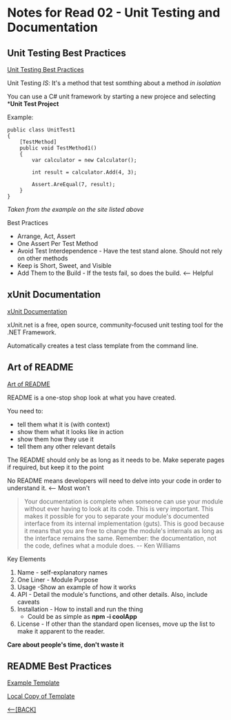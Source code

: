 # Notes for Read 02 - Unit Testing and Documentation

## Unit Testing Best Practices 

[Unit Testing Best Practices](https://stackify.com/unit-testing-basics-best-practices/)

Unit Testing *IS*: It's a method that test somthing about a method *in isolation*

You can use a C# unit framework by starting a new projece and selecting ***Unit Test Project**

Example:

```[TestClass]
public class UnitTest1
{
    [TestMethod]
    public void TestMethod1()
    {
        var calculator = new Calculator();

        int result = calculator.Add(4, 3);

        Assert.AreEqual(7, result);
    }
}
```

*Taken from the example on the site listed above*

Best Practices

+ Arrange, Act, Assert
+ One Assert Per Test Method
+ Avoid Test Interdependence - Have the test stand alone.  Should not rely on other methods
+ Keep is Short, Sweet, and Visible
+ Add Them to the Build - If the tests fail, so does the build. <-- Helpful

## xUnit Documentation
[xUnit Documentation](https://xunit.net/)

xUnit.net is a free, open source, community-focused unit testing tool for the .NET Framework.

Automatically creates a test class template from the command line.

## Art of README
[Art of README](https://github.com/noffle/art-of-readme)

README is a one-stop shop look at what you have created.

You need to:

+ tell them what it is (with context)
+ show them what it looks like in action
+ show them how they use it
+ tell them any other relevant details

The README should only be as long as it needs to be.  Make seperate pages if required, but keep it to the point

No README means developers will need to delve into your code in order to understand it. <-- Most won't

> Your documentation is complete when someone can use your module without ever having to look at its code. This is very important. This makes it possible for you to separate your module's documented interface from its internal implementation (guts). This is good because it means that you are free to change the module's internals as long as the interface remains the same.
> Remember: the documentation, not the code, defines what a module does. -- Ken Williams

Key Elements

1. Name - self-explanatory names
2. One Liner - Module Purpose
3. Usage -Show an example of how it works
4. API - Detail the module's functions, and other details.  Also, include caveats
5. Installation - How to install and run the thing 
   + Could be as simple as **npm -i coolApp**
6. License - If other than the standard open licenses, move up the list to make it apparent to the reader.


**Care about people's time, don't waste it**

## README Best Practices

[Example Template](https://raw.githubusercontent.com/jehna/readme-best-practices/master/README-default.md)

[Local Copy of Template](./example-readme.md)

[&lt;--&#91;BACK&#93;](/README.md)

